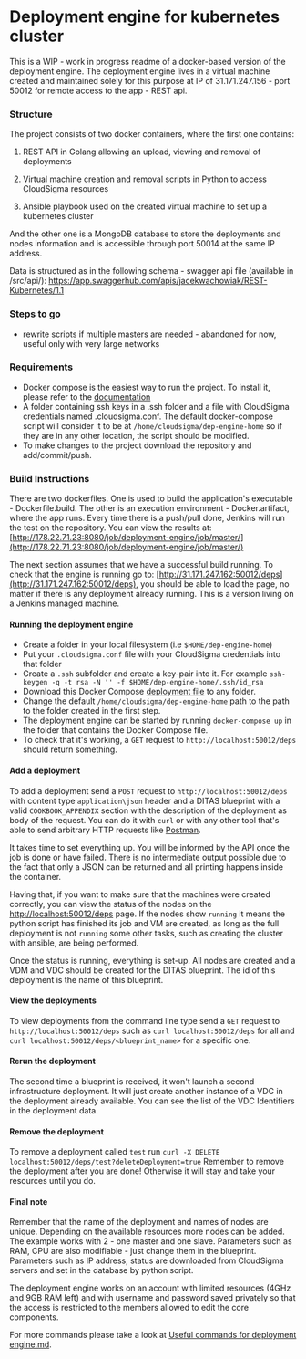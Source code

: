 # Deployment engine for kubernetes cluster

This is a WIP - work in progress readme of a docker-based version of the deployment engine. The deployment engine lives in a virtual machine created and maintained solely for this purpose at IP of 31.171.247.156 - port 50012 for remote access to the app - REST api.

### Structure
The project consists of two docker containers, where the first one contains:
1. REST API in Golang allowing an upload, viewing and removal of deployments

2. Virtual machine creation and removal scripts in Python to access CloudSigma resources

3. Ansible playbook used on the created virtual machine to set up a kubernetes cluster

And the other one is a MongoDB database to store the deployments and nodes information
and is accessible through port 50014 at the same IP address.

Data is structured as in the following schema - swagger api file (available in /src/api/):
https://app.swaggerhub.com/apis/jacekwachowiak/REST-Kubernetes/1.1

### Steps to go

* rewrite scripts if multiple masters are needed - abandoned for now, useful only with very large networks

### Requirements

* Docker compose is the easiest way to run the project. To install it, please refer to the [documentation](https://docs.docker.com/compose/install/)
* A folder containing ssh keys in a .ssh folder and a file with CloudSigma credentials named .cloudsigma.conf. The default docker-compose script will consider it to be at `/home/cloudsigma/dep-engine-home` so if they are in any other location, the script should be modified.
* To make changes to the project download the repository and add/commit/push.

### Build Instructions

There are two dockerfiles.
One is used to build the application's executable - Dockerfile.build.
The other is an execution environment - Docker.artifact, where the app runs.
Every time there is a push/pull done, Jenkins will run the test on the repository. You can view the results at:
[http://178.22.71.23:8080/job/deployment-engine/job/master/](http://178.22.71.23:8080/job/deployment-engine/job/master/)

The next section assumes that we have a successful build running. To check that the engine is running go to:
[http://31.171.247.162:50012/deps](http://31.171.247.162:50012/deps), you should be able to load the page, no matter if there is any deployment already running. This is a version living on a Jenkins managed machine.

#### Running the deployment engine

* Create a folder in your local filesystem (i.e `$HOME/dep-engine-home`)
* Put your `.cloudsigma.conf` file with your CloudSigma credentials into that folder
* Create a `.ssh` subfolder and create a key-pair into it. For example `ssh-keygen -q -t rsa -N '' -f $HOME/dep-engine-home/.ssh/id_rsa`
* Download this Docker Compose [deployment file](https://raw.githubusercontent.com/DITAS-Project/deployment-engine/review_demo/docker-compose.yml) to any folder.
* Change the default `/home/cloudsigma/dep-engine-home` path to the path to the folder created in the first step.
* The deployment engine can be started by running `docker-compose up` in the folder that contains the Docker Compose file.
* To check that it's working, a `GET` request to `http://localhost:50012/deps` should return something.

#### Add a deployment

To add a deployment send a `POST` request to `http://localhost:50012/deps` with content type `application\json` header and a DITAS blueprint with a valid `COOKBOOK_APPENDIX` section with the description of the deployment as body of the request. You can do it with `curl` or with any other tool that's able to send arbitrary HTTP requests like [Postman](https://www.getpostman.com/).

It takes time to set everything up. You will be informed by the API once the job is done or have failed. There is no intermediate output possible due to the fact that only a JSON can be returned and
all printing happens inside the container.

Having that, if you want to make sure that the machines were created correctly, you can view the status of the nodes on the [http://localhost:50012/deps](http://localhost:50012/deps) page.
If the nodes show `running` it means the python script has finished its job and VM are created, as long as the full deployment is not `running` some other tasks, such as creating the cluster with ansible, are being performed.

Once the status is running, everything is set-up. All nodes are created and a VDM and VDC should be created for the DITAS blueprint. The id of this deployment is the name of this blueprint.

#### View the deployments

To view deployments from the command line type send a `GET` request to `http://localhost:50012/deps` such as `curl localhost:50012/deps` for all and `curl localhost:50012/deps/<blueprint_name>` for a specific one.

#### Rerun the deployment

The second time a blueprint is received, it won't launch a second infrastructure deployment. It will just create another instance of a VDC in the deployment already available. You can see the list of the VDC Identifiers in the deployment data.

#### Remove the deployment

To remove a deployment called `test` run `curl -X DELETE localhost:50012/deps/test?deleteDeployment=true`
Remember to remove the deployment after you are done! Otherwise it will stay and take your resources until you do.

#### Final note

Remember that the name of the deployment and names of nodes are unique. Depending on the available resources more nodes can be added. The example works with 2 - one master and one slave. Parameters such as RAM, CPU are also modifiable - just change them in the blueprint.
Parameters such as IP address, status are downloaded from CloudSigma servers and set in the database by python script.

The deployment engine works on an account with limited resources (4GHz and 9GB RAM left) and with username and password saved privately so that the access is restricted to the members allowed to edit the core components.

 For more commands please take a look at  [Useful commands for deployment engine.md](https://github.com/DITAS-Project/deployment-engine/blob/master/Useful%20commands%20for%20deployment%20engine.md).